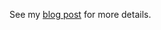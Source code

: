 See my [blog post](http://quickleft.com/blog/heroku-s-cedar-stack-will-kill-your-resque-workers) for more details.
